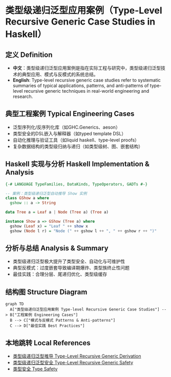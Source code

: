 # 类型级递归泛型应用案例（Type-Level Recursive Generic Case Studies in Haskell）

## 定义 Definition

- **中文**：类型级递归泛型应用案例是指在实际工程与研究中，类型级递归泛型技术的典型应用、模式与反模式的系统总结。
- **English**: Type-level recursive generic case studies refer to systematic summaries of typical applications, patterns, and anti-patterns of type-level recursive generic techniques in real-world engineering and research.

## 典型工程案例 Typical Engineering Cases

- 泛型序列化/反序列化库（如GHC.Generics、aeson）
- 类型安全的DSL嵌入与解释器（如typed template DSL）
- 自动化推理与验证工具（如liquid haskell、type-level proofs）
- 复杂数据结构的类型级归纳与递归（如类型级树、图、嵌套结构）

## Haskell 实现与分析 Haskell Implementation & Analysis

```haskell
{-# LANGUAGE TypeFamilies, DataKinds, TypeOperators, GADTs #-}

-- 案例：类型级递归泛型自动推导 Show 实例
class GShow a where
  gshow :: a -> String

data Tree a = Leaf a | Node (Tree a) (Tree a)

instance Show a => GShow (Tree a) where
  gshow (Leaf x) = "Leaf " ++ show x
  gshow (Node l r) = "Node (" ++ gshow l ++ ", " ++ gshow r ++ ")"
```

## 分析与总结 Analysis & Summary

- 类型级递归泛型极大提升了类型安全、自动化与可维护性
- 典型反模式：过度嵌套导致编译期爆炸、类型族终止性问题
- 最佳实践：合理分层、尾递归优化、类型级缓存

## 结构图 Structure Diagram

```mermaid
graph TD
  A["类型级递归泛型应用案例 Type-level Recursive Generic Case Studies"] --> B["工程案例 Engineering Cases"]
  B --> C["模式与反模式 Patterns & Anti-patterns"]
  C --> D["最佳实践 Best Practices"]
```

## 本地跳转 Local References

- [类型级递归泛型推导 Type-Level Recursive Generic Derivation](../96-Type-Level-Recursive-Generic-Derivation/01-Type-Level-Recursive-Generic-Derivation-in-Haskell.md)
- [类型级递归泛型安全 Type-Level Recursive Generic Safety](../100-Type-Level-Recursive-Generic-Safety/01-Type-Level-Recursive-Generic-Safety-in-Haskell.md)
- [类型安全 Type Safety](../14-Type-Safety/01-Type-Safety-in-Haskell.md)
